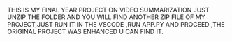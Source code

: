 THIS IS MY FINAL YEAR PROJECT ON VIDEO SUMMARIZATION JUST UNZIP THE FOLDER AND YOU WILL FIND ANOTHER ZIP FILE OF MY PROJECT,JUST RUN IT IN THE VSCODE ,RUN APP.PY AND PROCEED ,THE ORIGINAL PROJECT WAS ENHANCED U CAN FIND IT.
